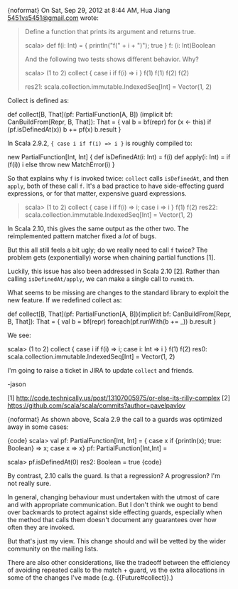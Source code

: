 {noformat}
On Sat, Sep 29, 2012 at 8:44 AM, Hua Jiang <5451vs5451@gmail.com> wrote:
> Define a function that prints its argument and returns true.
>
> scala> def f(i: Int) = { println("f(" + i + ")"); true }
> f: (i: Int)Boolean
>
> And the following two tests shows different behavior. Why?
>
> scala> (1 to 2) collect { case i if f(i) => i }
> f(1)
> f(1)
> f(2)
> f(2)
>
> res21: scala.collection.immutable.IndexedSeq[Int] = Vector(1, 2)

Collect is defined as:

  def collect[B, That](pf: PartialFunction[A, B])
                      (implicit bf: CanBuildFrom[Repr, B, That]): That = {
    val b = bf(repr)
    for (x <- this) if (pf.isDefinedAt(x)) b += pf(x)
    b.result
  }

In Scala 2.9.2, `{ case i if f(i) => i }` is roughly compiled to:

new PartialFunction[Int, Int] {
  def isDefinedAt(i: Int) = f(i)
  def apply(i: Int) = if (f(i)) i else throw new MatchError(i)
}

So that explains why `f` is invoked twice: `collect` calls
`isDefinedAt`, and then `apply`, both of these call `f`. It's a bad
practice to have side-effecting guard expressions, or for that matter,
expensive guard expressions.

> scala> (1 to 2) collect { case i if f(i) => i; case i => i }
> f(1)
> f(2)
> res22: scala.collection.immutable.IndexedSeq[Int] = Vector(1, 2)

In Scala 2.10, this gives the same output as the other two. The
reimplemented pattern matcher fixed a *lot* of bugs.

But this all still feels a bit ugly; do we really need to call `f`
twice? The problem gets (exponentially) worse when chaining partial
functions [1].

Luckily, this issue has also been addressed in Scala 2.10 [2]. Rather
than calling `isDefinedAt/apply`, we can make a single call to
`runWith`.

What seems to be missing are changes to the standard library to
exploit the new feature. If we redefined collect as:

  def collect[B, That](pf: PartialFunction[A, B])(implicit bf:
CanBuildFrom[Repr, B, That]): That = {
    val b = bf(repr)
    foreach(pf.runWith(b += _))
    b.result
  }

We see:

scala> (1 to 2) collect { case i if f(i) => i; case i: Int => i }
f(1)
f(2)
res0: scala.collection.immutable.IndexedSeq[Int] = Vector(1, 2)

I'm going to raise a ticket in JIRA to update `collect` and friends.

-jason

[1] http://code.technically.us/post/13107005975/or-else-its-rilly-complex
[2] https://github.com/scala/scala/commits?author=pavelpavlov

{noformat}
As shown above, Scala 2.9 the call to a guards was optimized away in some cases:

{code}
scala> val pf: PartialFunction[Int, Int] = { case x if {println(x); true: Boolean} => x; case x => x}
pf: PartialFunction[Int,Int] = <function1>

scala> pf.isDefinedAt(0)
res2: Boolean = true
{code}

By contrast, 2.10 calls the guard. Is that a regression? A progression? I'm not really sure.

In general, changing behaviour must undertaken with the utmost of care and with appropriate communication. But I don't think we ought to bend over backwards to protect against side effecting guards, especially when the method that calls them doesn't document any guarantees over how often they are invoked.

But that's just my view. This change should and will be vetted by the wider community on the mailing lists.

There are also other considerations, like the tradeoff between the efficiency of avoiding repeated calls to the match + guard, vs the extra allocations in some of the changes I've made (e.g. {{Future#collect}}.)
